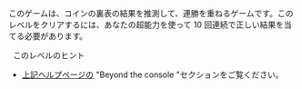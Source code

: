 このゲームは、コインの裏表の結果を推測して、連勝を重ねるゲームです。このレベルをクリアするには、あなたの超能力を使って 10 回連続で正しい結果を当てる必要があります。

&nbsp;
このレベルのヒント

- [上記ヘルプページの](https://lux.openzeppelin.com/help) "Beyond the console "セクションをご覧ください。
